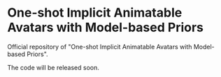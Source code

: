 # One-shot Implicit Animatable Avatars with Model-based Priors

Official repository of "One-shot Implicit Animatable Avatars with Model-based Priors".

The code will be released soon.
